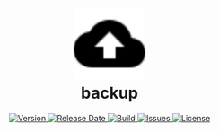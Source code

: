 <h1 align="center">
  <img width="128" src="https://raw.githubusercontent.com/andreashuber69/backup/master/doc/icon.svg?sanitize=true"><br>
  backup
</h1>
<p align="center">
  <a href="https://github.com/andreashuber69/backup/releases/latest">
    <img src="https://img.shields.io/github/release/andreashuber69/backup.svg" alt="Version">
  </a>
  <a href="https://github.com/andreashuber69/backup/releases/latest">
    <img src="https://img.shields.io/github/release-date/andreashuber69/backup.svg" alt="Release Date">
  </a>
  <a href="https://travis-ci.com/github/andreashuber69/backup">
    <img src="https://travis-ci.com/andreashuber69/backup.svg?branch=master" alt="Build">
  </a>
  <a href="https://github.com/andreashuber69/backup/issues">
    <img src="https://img.shields.io/github/issues-raw/andreashuber69/backup.svg" alt="Issues">
  </a>
  <a href="https://github.com/andreashuber69/backup/blob/master/LICENSE">
    <img src="https://img.shields.io/github/license/andreashuber69/backup.svg" alt="License">
  </a>
</p>
